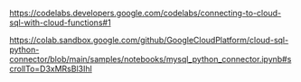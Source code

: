 https://codelabs.developers.google.com/codelabs/connecting-to-cloud-sql-with-cloud-functions#1

https://colab.sandbox.google.com/github/GoogleCloudPlatform/cloud-sql-python-connector/blob/main/samples/notebooks/mysql_python_connector.ipynb#scrollTo=D3xMRsBl3Ihl
